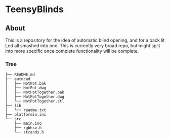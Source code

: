 # TeensyBlinds

## About

This is a repository for the idea of automatic blind opening, and for a back lit Led all smashed into one. This is currently very broad repo, but might split into more specific once complete functionality will be complete.

### Tree

```
├── README.md
├── autocad
│   ├── NotPot.bak
│   ├── NotPot.dwg
│   ├── NotPotTogether.bak
│   ├── NotPotTogether.dwg
│   └── NotPotTogether.stl
├── lib
│   └── readme.txt
├── platformio.ini
└── src
    ├── main.ino
    ├── rgbhsv.h
    └── strands.h
```